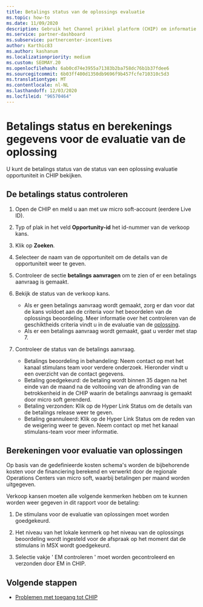 ```yaml
---
title: Betalings status van de oplossings evaluatie
ms.topic: how-to
ms.date: 11/09/2020
description: Gebruik het Channel prikkel platform (CHIP) om informatie te vinden over de verkoop kansen van oplossingen, hun berekeningen en hun Betalings status.
ms.service: partner-dashboard
ms.subservice: partnercenter-incentives
author: Karthic83
ms.author: kashanum
ms.localizationpriority: medium
ms.custom: SEOMAY.20
ms.openlocfilehash: 6ab0cd74e3955a71383b2ba758dc76b1b37fdee6
ms.sourcegitcommit: 6b03ff400d1350db9696f9b457fcfe710310c5d3
ms.translationtype: MT
ms.contentlocale: nl-NL
ms.lasthandoff: 12/03/2020
ms.locfileid: "96570464"
---
```

# <a name="solution-assessment-payment-status-and-calculation-info"></a>Betalings status en berekenings gegevens voor de evaluatie van de oplossing

U kunt de betalings status van de status van een oplossing evaluatie opportuniteit in CHIP bekijken.

## <a name="how-to-review-your-payment-status"></a>De betalings status controleren

1. Open de CHIP en meld u aan met uw micro soft-account (eerdere Live ID).
2. Typ of plak in het veld **Opportunity-id** het id-nummer van de verkoop kans.
3. Klik op **Zoeken**.
4. Selecteer de naam van de opportuniteit om de details van de opportuniteit weer te geven.
5. Controleer de sectie **betalings aanvragen** om te zien of er een betalings aanvraag is gemaakt.
6. Bekijk de status van de verkoop kans.

    - Als er geen betalings aanvraag wordt gemaakt, zorg er dan voor dat de kans voldoet aan de criteria voor het beoordelen van de oplossings beoordeling. Meer informatie over het controleren van de geschiktheids criteria vindt u in de evaluatie van de [oplossing](chip-solution-assessment.md).
    - Als er een betalings aanvraag wordt gemaakt, gaat u verder met stap 7.
7. Controleer de status van de betalings aanvraag.

    - Betalings beoordeling in behandeling: Neem contact op met het kanaal stimulans team voor verdere onderzoek. Hieronder vindt u een overzicht van de contact gegevens.
    - Betaling goedgekeurd: de betaling wordt binnen 35 dagen na het einde van de maand na de voltooiing van de afronding van de betrokkenheid in de CHIP waarin de betalings aanvraag is gemaakt door micro soft gerenderd.
    -  Betaling verzonden: Klik op de Hyper Link Status om de details van de betalings release weer te geven.
    - Betaling geannuleerd: Klik op de Hyper Link Status om de reden van de weigering weer te geven. Neem contact op met het kanaal stimulans-team voor meer informatie.

## <a name="calculations-for-solutions-assessment"></a>Berekeningen voor evaluatie van oplossingen

Op basis van de gedefinieerde kosten schema's worden de bijbehorende kosten voor de financiering berekend en verwerkt door de regionale Operations Centers van micro soft, waarbij betalingen per maand worden uitgegeven.

Verkoop kansen moeten alle volgende kenmerken hebben om te kunnen worden weer gegeven in dit rapport voor de betaling:

1. De stimulans voor de evaluatie van oplossingen moet worden goedgekeurd.

1. Het niveau van het lokale kenmerk op het niveau van de oplossings beoordeling wordt ingesteld voor de afspraak op het moment dat de stimulans in MSX wordt goedgekeurd.
 
1. Selectie vakje ' EM controleren ' moet worden gecontroleerd en verzonden door EM in CHIP.

## <a name="next-steps"></a>Volgende stappen

- [Problemen met toegang tot CHIP](chip-access-trouble.md) 
